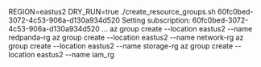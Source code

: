 REGION=eastus2 DRY_RUN=true ./create_resource_groups.sh 60fc0bed-3072-4c53-906a-d130a934d520
Setting subscription: 60fc0bed-3072-4c53-906a-d130a934d520 ...
az group create --location eastus2 --name redpanda-rg
az group create --location eastus2 --name network-rg
az group create --location eastus2 --name storage-rg
az group create --location eastus2 --name iam_rg

